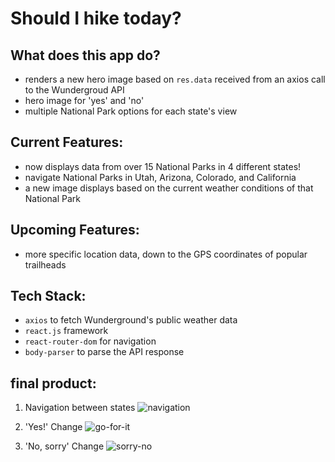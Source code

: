 # Should I hike today?

## What does this app do?
- renders a new hero image based on `res.data` received from an axios call to the Wundergroud API
- hero image for 'yes' and 'no'
- multiple National Park options for each state's view

## Current Features:
- now displays data from over 15 National Parks in 4 different states! 
- navigate National Parks in Utah, Arizona, Colorado, and California
- a new image displays based on the current weather conditions of that National Park

## Upcoming Features:
- more specific location data, down to the GPS coordinates of popular trailheads

## Tech Stack:
- `axios` to fetch Wunderground's public weather data
- `react.js` framework
- `react-router-dom` for navigation 
- `body-parser` to parse the API response

## final product:
1. Navigation between states
![navigation]()

2. 'Yes!' Change
![go-for-it]()

3. 'No, sorry' Change
![sorry-no]()
